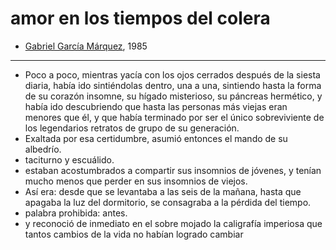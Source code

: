 # amor en los tiempos del colera

- [Gabriel García Márquez](https://es.wikipedia.org/wiki/El_amor_en_los_tiempos_del_cólera), 1985

- ---

- Poco a poco, mientras yacía con los ojos cerrados después de la siesta diaria, había ido sintiéndolas dentro, una a una, sintiendo hasta la forma de su corazón insomne, su hígado misterioso, su páncreas hermético, y había ido descubriendo que hasta las personas más viejas eran menores que él, y que había terminado por ser el único sobreviviente de los legendarios retratos de grupo de su generación. 
- Exaltada por esa certidumbre, asumió entonces el mando de su albedrío.
- taciturno y escuálido.
- estaban acostumbrados a compartir sus insomnios de jóvenes, y tenían mucho menos que perder en sus insomnios de viejos.
- Así era: desde que se levantaba a las seis de la mañana, hasta que apagaba la luz del dormitorio, se consagraba a la pérdida del tiempo.
- palabra prohibida: antes.
- y reconoció de inmediato en el sobre mojado la caligrafía imperiosa que tantos cambios de la vida no habían logrado cambiar